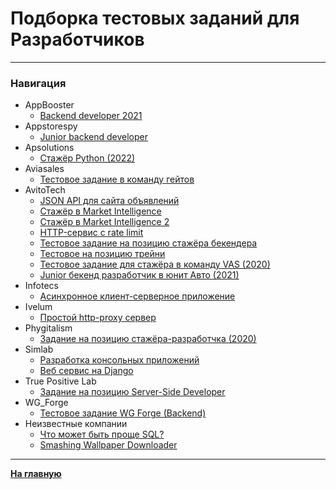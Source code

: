 # Подборка тестовых заданий для Разработчиков

***
### Навигация
- AppBooster
  - [Backend developer 2021](AppBooster/assignment.md)
- Appstorespy
	- [Junior backend developer](Appstorespy/assignment.md)
- Apsolutions
	- [Стажёр Python (2022)](Apsolutions/assignment.md)
- Aviasales
	- [Тестовое задание в команду гейтов](aviasales/assignment.md)
- AvitoTech
	- [JSON API для сайта объявлений](Avito_tech/assignment1.md)
	- [Стажёр в Market Intelligence](Avito_tech/assignment2.md)
	- [Стажёр в Market Intelligence 2](Avito_tech/assignment8.md)
	- [HTTP-сервис с rate limit](Avito_tech/assignment3.md)
	- [Тестовое задание на позицию стажёра бекендера](Avito_tech/assignment4.md)
	- [Тестовое на позицию трейни](Avito_tech/assignment5)
	- [Тестовое задание для стажёра в команду VAS (2020)](Avito_tech/assignment6.md)
	- [Junior бекенд разработчик в юнит Авто (2021)](Avito_tech/assignment7.md)
- Infotecs
	- [Асинхронное клиент-серверное приложение](Infotecs/assignment.md)
- Ivelum
	- [Простой http-proxy сервер](Ivelum/assignment.md)
- Phygitalism
	- [Задание на позицию стажёра-разработчка (2020)](Phygitalism/assignment.md)
- Simlab
	- [Разработка консольных приложений](SIMLAB/assignment1.md)
	- [Веб сервис на Django](SIMLAB/assignment2.md)
- True Positive Lab
	- [Задание на позицию Server-Side Developer](True%20Positive%20Lab/assignment.md)
- WG_Forge
	- [Тестовое задание WG Forge (Backend)](WG_Forge/assignment.md)
- Неизвестные компании
	- [Что может быть проще SQL?](Unknown/assignment1.md)
	- [Smashing Wallpaper Downloader](Unknown/assignment2.md)

***

**[На главную](/README.md)**

